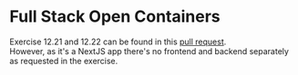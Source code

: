 # Full Stack Open Containers

Exercise 12.21 and 12.22 can be found in this [pull request](https://github.com/sebazai/TravelMinds/pull/36).  
However, as it's a NextJS app there's no frontend and backend separately as requested in the exercise.
